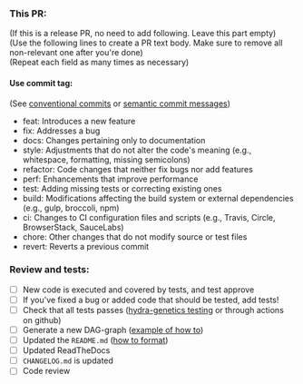 ### This PR:

(If this is a release PR, no need to add following. Leave this part empty)  
(Use the following lines to create a PR text body. Make sure to remove all non-relevant one after you're done)  
(Repeat each field as many times as necessary)

#### Use commit tag:
(See [conventional commits](https://cheatography.com/albelop/cheat-sheets/conventional-commits/) or [semantic commit messages](https://gist.github.com/joshbuchea/6f47e86d2510bce28f8e7f42ae84c716))  
- feat: Introduces a new feature  
- fix: Addresses a bug  
- docs: Changes pertaining only to documentation  
- style: Adjustments that do not alter the code's meaning (e.g., whitespace, formatting, missing semicolons)  
- refactor: Code changes that neither fix bugs nor add features  
- perf: Enhancements that improve performance  
- test: Adding missing tests or correcting existing ones  
- build: Modifications affecting the build system or external dependencies (e.g., gulp, broccoli, npm)  
- ci: Changes to CI configuration files and scripts (e.g., Travis, Circle, BrowserStack, SauceLabs)  
- chore: Other changes that do not modify source or test files  
- revert: Reverts a previous commit  


### Review and tests:
- [ ] New code is executed and covered by tests, and test approve
- [ ] If you've fixed a bug or added code that should be tested, add tests!
- [ ] Check that all tests passes ([hydra-genetics testing](https://hydra-genetics.readthedocs.io/en/latest/development/testing/) or through actions on github)
- [ ] Generate a new DAG-graph ([example of how to](https://github.com/hydra-genetics/snv_indels/blob/develop/docs/images/generate_dag.txt))
- [ ] Updated the `README.md` ([how to format](https://docs.github.com/en/get-started/writing-on-github/getting-started-with-writing-and-formatting-on-github/basic-writing-and-formatting-syntax))
- [ ] Updated ReadTheDocs
- [ ] `CHANGELOG.md` is updated
- [ ] Code review

